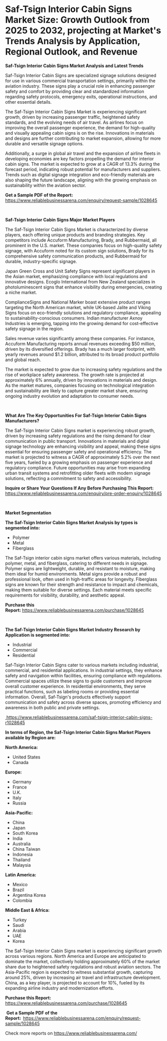 <p><h1>Saf-Tsign Interior Cabin Signs Market Size: Growth Outlook from 2025 to 2032, projecting at Market's Trends Analysis by Application, Regional Outlook, and Revenue</h1></p><p><strong>Saf-Tsign Interior Cabin Signs Market Analysis and Latest Trends</strong></p>
<p><p>Saf-Tsign Interior Cabin Signs are specialized signage solutions designed for use in various commercial transportation settings, primarily within the aviation industry. These signs play a crucial role in enhancing passenger safety and comfort by providing clear and standardized information regarding safety protocols, emergency exits, operational instructions, and other essential details.</p><p>The Saf-Tsign Interior Cabin Signs Market is experiencing significant growth, driven by increasing passenger traffic, heightened safety standards, and the evolving needs of air travel. As airlines focus on improving the overall passenger experience, the demand for high-quality and visually appealing cabin signs is on the rise. Innovations in materials and designs are further contributing to market expansion, allowing for more durable and versatile signage options.</p><p>Additionally, a surge in global air travel and the expansion of airline fleets in developing economies are key factors propelling the demand for interior cabin signs. The market is expected to grow at a CAGR of 13.3% during the forecast period, indicating robust potential for manufacturers and suppliers. Trends such as digital signage integration and eco-friendly materials are also shaping the future landscape, aligning with the growing emphasis on sustainability within the aviation sector.</p></p>
<p><strong>Get a Sample PDF of the Report:&nbsp;</strong> <a href="https://www.reliablebusinessarena.com/enquiry/request-sample/1028645?utm_campaign=3091&utm_medium=2&utm_source=Github&utm_content=ia&utm_term=21032025&utm_id=saf-tsign-interior-cabin-signs">https://www.reliablebusinessarena.com/enquiry/request-sample/1028645</a></p>
<p>&nbsp;</p>
<p><strong>Saf-Tsign Interior Cabin Signs Major Market Players</strong></p>
<p><p>The Saf-Tsign Interior Cabin Signs Market is characterized by diverse players, each offering unique products and branding strategies. Key competitors include Accuform Manufacturing, Brady, and Rubbermaid, all prominent in the U.S. market. These companies focus on high-quality safety signage, with Accuform noted for its custom sign solutions, Brady for its comprehensive safety communication products, and Rubbermaid for durable, industry-specific signage.</p><p>Japan Green Cross and Unit Safety Signs represent significant players in the Asian market, emphasizing compliance with local regulations and innovative designs. Ecoglo International from New Zealand specializes in photoluminescent signs that enhance visibility during emergencies, creating a niche market.</p><p>ComplianceSigns and National Marker boast extensive product ranges targeting the North American market, while UK-based Jalite and Viking Signs focus on eco-friendly solutions and regulatory compliance, appealing to sustainability-conscious consumers. Indian manufacturer Axnoy Industries is emerging, tapping into the growing demand for cost-effective safety signage in the region.</p><p>Sales revenue varies significantly among these companies. For instance, Accuform Manufacturing reports annual revenues exceeding $50 million, driven by its diversified offerings. Brady has a much larger footprint, with yearly revenues around $1.2 billion, attributed to its broad product portfolio and global reach.</p><p>The market is expected to grow due to increasing safety regulations and the rise of workplace safety awareness. The growth rate is projected at approximately 6% annually, driven by innovations in materials and design. As the market matures, companies focusing on technological integration and sustainability are likely to capture greater market share, ensuring ongoing industry evolution and adaptation to consumer needs.</p></p>
<p>&nbsp;</p>
<p><strong>What Are The Key Opportunities For Saf-Tsign Interior Cabin Signs Manufacturers?</strong></p>
<p><p>The Saf-Tsign Interior Cabin Signs market is experiencing robust growth, driven by increasing safety regulations and the rising demand for clear communication in public transport. Innovations in materials and digital signage technology are enhancing visibility and appeal, making these signs essential for ensuring passenger safety and operational efficiency. The market is projected to witness a CAGR of approximately 5.2% over the next five years, fueled by a growing emphasis on passenger experience and regulatory compliance. Future opportunities may arise from expanding urban transit systems and retrofitting older fleets with modern signage solutions, reflecting a commitment to safety and accessibility.</p></p>
<p><strong>Inquire or Share Your Questions If Any Before Purchasing This Report:</strong> <a href="https://www.reliablebusinessarena.com/enquiry/pre-order-enquiry/1028645?utm_campaign=3091&utm_medium=2&utm_source=Github&utm_content=ia&utm_term=21032025&utm_id=saf-tsign-interior-cabin-signs">https://www.reliablebusinessarena.com/enquiry/pre-order-enquiry/1028645</a></p>
<p>&nbsp;</p>
<p><strong>Market Segmentation</strong></p>
<p><strong>The Saf-Tsign Interior Cabin Signs Market Analysis by types is segmented into:</strong></p>
<p><ul><li>Polymer</li><li>Metal</li><li>Fiberglass</li></ul></p>
<p><p>The Saf-Tsign interior cabin signs market offers various materials, including polymer, metal, and fiberglass, catering to different needs in signage. Polymer signs are lightweight, durable, and resistant to moisture, making them ideal for humid environments. Metal signs provide a robust and professional look, often used in high-traffic areas for longevity. Fiberglass signs are known for their strength and resistance to impact and chemicals, making them suitable for diverse settings. Each material meets specific requirements for visibility, durability, and aesthetic appeal.</p></p>
<p><strong>Purchase this Report:&nbsp;</strong><a href="https://www.reliablebusinessarena.com/purchase/1028645?utm_campaign=3091&utm_medium=2&utm_source=Github&utm_content=ia&utm_term=21032025&utm_id=saf-tsign-interior-cabin-signs">https://www.reliablebusinessarena.com/purchase/1028645</a></p>
<p>&nbsp;</p>
<p><strong>The Saf-Tsign Interior Cabin Signs Market Industry Research by Application is segmented into:</strong></p>
<p><ul><li>Industrial</li><li>Commercial</li><li>Residential</li></ul></p>
<p><p>Saf-Tsign Interior Cabin Signs cater to various markets including industrial, commercial, and residential applications. In industrial settings, they enhance safety and navigation within facilities, ensuring compliance with regulations. Commercial spaces utilize these signs to guide customers and improve overall customer experience. In residential environments, they serve practical functions, such as labeling rooms or providing essential information. Overall, Saf-Tsign's products effectively support communication and safety across diverse spaces, promoting efficiency and awareness in both public and private settings.</p></p>
<p><a href="https://www.reliablebusinessarena.com/saf-tsign-interior-cabin-signs-r1028645?utm_campaign=3091&utm_medium=2&utm_source=Github&utm_content=ia&utm_term=21032025&utm_id=saf-tsign-interior-cabin-signs">&nbsp;https://www.reliablebusinessarena.com/saf-tsign-interior-cabin-signs-r1028645</a></p>
<p><strong>In terms of Region, the Saf-Tsign Interior Cabin Signs Market Players available by Region are:</strong></p>
<p>
    <p> <strong> North America: </strong>
        <ul>
            <li>United States</li>
            <li>Canada</li>
        </ul>
        </p> 
    <p> <strong> Europe: </strong>
        <ul>
            <li>Germany</li>
            <li>France</li>
            <li>U.K.</li>
            <li>Italy</li>
            <li>Russia</li>
        </ul>
        </p> 
    <p> <strong> Asia-Pacific: </strong>
        <ul>
            <li>China</li>
            <li>Japan</li>
            <li>South Korea</li>
            <li>India</li>
            <li>Australia</li>
            <li>China Taiwan</li>
            <li>Indonesia</li>
            <li>Thailand</li>
            <li>Malaysia</li>
        </ul>
        </p> 
    <p> <strong> Latin America: </strong>
        <ul>
            <li>Mexico</li>
            <li>Brazil</li>
            <li>Argentina Korea</li>
            <li>Colombia</li>
        </ul>
        </p> 
    <p> <strong> Middle East & Africa: </strong>
        <ul>
            <li>Turkey</li>
            <li>Saudi</li>
            <li>Arabia</li>
            <li>UAE</li>
            <li>Korea</li>
        </ul>
    </p>
    </p>
<p><p>The Saf-Tsign Interior Cabin Signs market is experiencing significant growth across various regions. North America and Europe are anticipated to dominate the market, collectively holding approximately 60% of the market share due to heightened safety regulations and robust aviation sectors. The Asia-Pacific region is expected to witness substantial growth, capturing around 25%, driven by increasing air travel and infrastructure development. China, as a key player, is projected to account for 10%, fueled by its expanding airline industry and modernization efforts.</p></p>
<p><strong>Purchase this Report: </strong><a href="https://www.reliablebusinessarena.com/purchase/1028645?utm_campaign=3091&utm_medium=2&utm_source=Github&utm_content=ia&utm_term=21032025&utm_id=saf-tsign-interior-cabin-signs">https://www.reliablebusinessarena.com/purchase/1028645</a></p>
<p>&nbsp;<strong>Get a Sample PDF of the Report:&nbsp;&nbsp;</strong><a href="https://www.reliablebusinessarena.com/enquiry/request-sample/1028645?utm_campaign=3091&utm_medium=2&utm_source=Github&utm_content=ia&utm_term=21032025&utm_id=saf-tsign-interior-cabin-signs">https://www.reliablebusinessarena.com/enquiry/request-sample/1028645</a></p>
<p><strong></strong></p>
<p>Check more reports on <a href="https://www.reliablebusinessarena.com/?utm_campaign=3091&utm_medium=2&utm_source=Github&utm_content=ia&utm_term=21032025&utm_id=saf-tsign-interior-cabin-signs">https://www.reliablebusinessarena.com/</a></p>